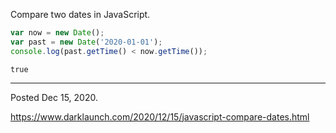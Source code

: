 Compare two dates in JavaScript.

```javascript
var now = new Date();
var past = new Date('2020-01-01');
console.log(past.getTime() < now.getTime());
```

```
true
```

---

Posted Dec 15, 2020.

https://www.darklaunch.com/2020/12/15/javascript-compare-dates.html